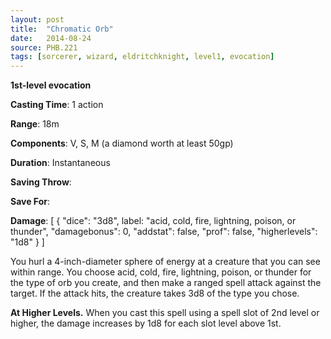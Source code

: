 ```yaml
---
layout: post
title:  "Chromatic Orb"
date:   2014-08-24
source: PHB.221
tags: [sorcerer, wizard, eldritchknight, level1, evocation]
---
```


**1st-level evocation**

**Casting Time**: 1 action

**Range**: 18m

**Components**: V, S, M (a diamond worth at least 50gp)

**Duration**: Instantaneous

**Saving Throw**:

**Save For**:

**Damage**: [ { "dice": "3d8", label: "acid, cold, fire, lightning, poison, or thunder", "damagebonus": 0, "addstat": false, "prof": false, "higherlevels": "1d8" } ]

You hurl a 4-inch-diameter sphere of energy at a creature that you can see within range. You choose acid, cold, fire, lightning, poison, or thunder for the type of orb you create, and then make a ranged spell attack against the target. If the attack hits, the creature takes 3d8 of the type you chose.

**At Higher Levels.** When you cast this spell using a spell slot of 2nd level or higher, the damage increases by 1d8 for each slot level above 1st.